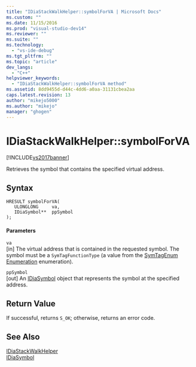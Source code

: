 ```yaml
---
title: "IDiaStackWalkHelper::symbolForVA | Microsoft Docs"
ms.custom: ""
ms.date: 11/15/2016
ms.prod: "visual-studio-dev14"
ms.reviewer: ""
ms.suite: ""
ms.technology: 
  - "vs-ide-debug"
ms.tgt_pltfrm: ""
ms.topic: "article"
dev_langs: 
  - "C++"
helpviewer_keywords: 
  - "IDiaStackWalkHelper::symbolForVA method"
ms.assetid: 8dd9455d-d44c-4dd6-a0aa-31131cbea2aa
caps.latest.revision: 13
author: "mikejo5000"
ms.author: "mikejo"
manager: "ghogen"
---
```

# IDiaStackWalkHelper::symbolForVA
[!INCLUDE[vs2017banner](../../includes/vs2017banner.md)]

Retrieves the symbol that contains the specified virtual address.  
  
## Syntax  
  
```cpp#  
HRESULT symbolForVA(   
   ULONGLONG     va,  
   IDiaSymbol**  ppSymbol  
);  
```  
  
#### Parameters  
 `va`  
 [in] The virtual address that is contained in the requested symbol. The symbol must be a `SymTagFunctionType` (a value from the [SymTagEnum Enumeration](../../debugger/debug-interface-access/symtagenum.md) enumeration).  
  
 `ppSymbol`  
 [out] An [IDiaSymbol](../../debugger/debug-interface-access/idiasymbol.md) object that represents the symbol at the specified address.  
  
## Return Value  
 If successful, returns `S_OK`; otherwise, returns an error code.  
  
## See Also  
 [IDiaStackWalkHelper](../../debugger/debug-interface-access/idiastackwalkhelper.md)   
 [IDiaSymbol](../../debugger/debug-interface-access/idiasymbol.md)



